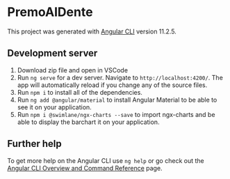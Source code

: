 # PremoAlDente

This project was generated with [Angular CLI](https://github.com/angular/angular-cli) version 11.2.5.

## Development server
1. Download zip file and open in VSCode
2. Run `ng serve` for a dev server. Navigate to `http://localhost:4200/`. The app will automatically reload if you change any of the source files.
3. Run `npm i` to install all of the dependencies.
4. Run `ng add @angular/material` to install Angular Material to be able to see it on your application.
5. Run `npm i @swimlane/ngx-charts --save` to import ngx-charts and be able to display the barchart it on your application.

## Further help

To get more help on the Angular CLI use `ng help` or go check out the [Angular CLI Overview and Command Reference](https://angular.io/cli) page.

